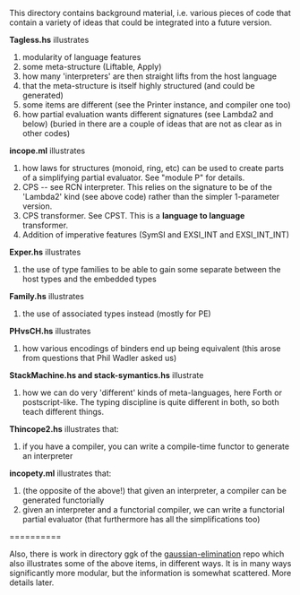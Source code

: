 This directory contains background material, i.e. various pieces of code
that contain a variety of ideas that could be integrated into a future
version.

**Tagless.hs** illustrates
1. modularity of language features
2. some meta-structure (Liftable, Apply)
3. how many 'interpreters' are then straight lifts from the host language
4. that the meta-structure is itself highly structured (and could be generated)
5. some items are different (see the Printer instance, and compiler one too)
6. how partial evaluation wants different signatures (see Lambda2 and below)
  (buried in there are a couple of ideas that are not as clear as in other
   codes)

**incope.ml** illustrates
1. how laws for structures (monoid, ring, etc) can be used to create
   parts of a simplifying partial evaluator.  See "module P" for details.
2. CPS -- see RCN interpreter. This relies on the signature to be of the
   'Lambda2' kind (see above code) rather than the simpler 1-parameter version.
3. CPS transformer. See CPST. This is a **language to language** transformer.
4. Addition of imperative features (SymSI and EXSI_INT and EXSI_INT_INT)

**Exper.hs** illustrates
1. the use of type families to be able to gain some separate between the
  host types and the embedded types

**Family.hs** illustrates
1. the use of associated types instead (mostly for PE)

**PHvsCH.hs** illustrates
1. how various encodings of binders end up being equivalent (this arose
  from questions that Phil Wadler asked us)

**StackMachine.hs and stack-symantics.hs** illustrate
1. how we can do very 'different' kinds of meta-languages, here Forth or
   postscript-like. The typing discipline is quite different in both, so
   both teach different things.

**Thincope2.hs** illustrates that:
1. if you have a compiler, you can write a compile-time functor to generate
   an interpreter

**incopety.ml** illustrates that:
1. (the opposite of the above!) that given an interpreter, a compiler can
  be generated functorially
2. given an interpreter and a functorial compiler, we can write a functorial
  partial evaluator (that furthermore has all the simplifications too)

==========

Also, there is work in directory ggk of the
[gaussian-elimination](https://github.com/yallop/gaussian-elimination) repo
which also illustrates some of the above items, in different ways. It is
in many ways significantly more modular, but the information is somewhat
scattered. More details later.
